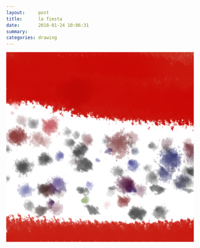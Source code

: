 ```yaml
---
layout:     post
title:      la fiesta
date:       2018-01-24 10:06:31
summary:    
categories: drawing
---
```

![la fiesta](/images/diary/la-fiesta.png ".")
